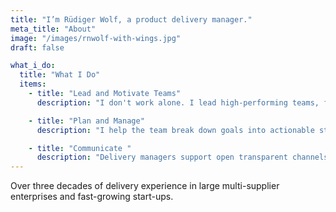 ```yaml
---
title: "I’m Rüdiger Wolf, a product delivery manager."
meta_title: "About"
image: "/images/rnwolf-with-wings.jpg"
draft: false

what_i_do:
  title: "What I Do"
  items:
    - title: "Lead and Motivate Teams"
      description: "I don't work alone. I lead high-performing teams, fostering collaboration, keeping everyone motivated and removing obstacles that might slow down progress."

    - title: "Plan and Manage"
      description: "I help the team break down goals into actionable steps, create aligment on approach and plans to deliver. Manage resources to ensure team has what they need to get work done."

    - title: "Communicate "
      description: "Delivery managers support open transparent channels of communication between the team, stakeholders (clients, management, product or service users), and any other parties involved. Helping to keep everyone informed of progress, concerns and managing expectations throughout the product or service lifecycle."
---
```


Over three decades of delivery experience in large multi-supplier enterprises and fast-growing start-ups.
